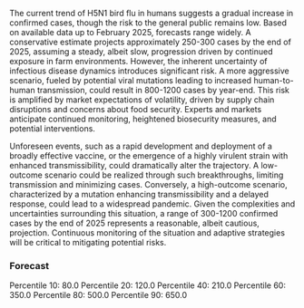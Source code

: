 The current trend of H5N1 bird flu in humans suggests a gradual increase in confirmed cases, though the risk to the general public remains low. Based on available data up to February 2025, forecasts range widely. A conservative estimate projects approximately 250-300 cases by the end of 2025, assuming a steady, albeit slow, progression driven by continued exposure in farm environments. However, the inherent uncertainty of infectious disease dynamics introduces significant risk. A more aggressive scenario, fueled by potential viral mutations leading to increased human-to-human transmission, could result in 800-1200 cases by year-end. This risk is amplified by market expectations of volatility, driven by supply chain disruptions and concerns about food security. Experts and markets anticipate continued monitoring, heightened biosecurity measures, and potential interventions. 

Unforeseen events, such as a rapid development and deployment of a broadly effective vaccine, or the emergence of a highly virulent strain with enhanced transmissibility, could dramatically alter the trajectory. A low-outcome scenario could be realized through such breakthroughs, limiting transmission and minimizing cases. Conversely, a high-outcome scenario, characterized by a mutation enhancing transmissibility and a delayed response, could lead to a widespread pandemic. Given the complexities and uncertainties surrounding this situation, a range of 300-1200 confirmed cases by the end of 2025 represents a reasonable, albeit cautious, projection. Continuous monitoring of the situation and adaptive strategies will be critical to mitigating potential risks.

### Forecast

Percentile 10: 80.0
Percentile 20: 120.0
Percentile 40: 210.0
Percentile 60: 350.0
Percentile 80: 500.0
Percentile 90: 650.0